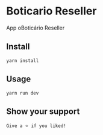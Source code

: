 # Boticario Reseller

App oBoticário Reseller 

## Install

`
  yarn install
`

## Usage 

`
  yarn run dev
`

## Show your support

`
  Give a ⭐️ if you liked!
`


